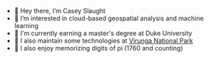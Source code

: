 - 👋 Hey there, I’m Casey Slaught
- 👀 I’m interested in cloud-based geospatial analysis and machine learning
- 📖 I'm currently earning a master's degree at Duke University
- 🦍 I also maintain some technologies at [Virunga National Park](https://virunga.org)
- 🥧 I also enjoy memorizing digits of pi (1760 and counting)
